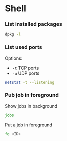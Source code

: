 # Shell

### List installed packages
```bash
dpkg -l
```

### List used ports
Options:
 * `-t` TCP ports
 * `-u` UDP ports
```bash
netstat -t --listening
```
### Pub job in foreground

Show jobs in background
```bash
jobs
```

Put a job in foreground
```bash
fg <ID>
```
